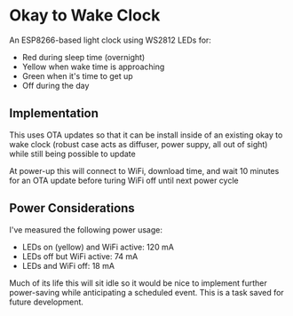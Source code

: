 # Okay to Wake Clock

An ESP8266-based light clock using WS2812 LEDs for:

* Red during sleep time (overnight)
* Yellow when wake time is approaching
* Green when it's time to get up
* Off during the day

## Implementation

This uses OTA updates so that it can be install inside of an existing okay to wake clock (robust case acts as diffuser, power suppy, all out of sight)
while still being possible to update

At power-up this will connect to WiFi, download time, and wait 10 minutes for an OTA update before turing WiFi off until next power cycle

## Power Considerations

I've measured the following power usage:

* LEDs on (yellow) and WiFi active: 120 mA
* LEDs off but WiFi active: 74 mA
* LEDs and WiFi off: 18 mA

Much of its life this will sit idle so it would be nice to implement further power-saving while anticipating a scheduled event. This is a task saved for future development.
